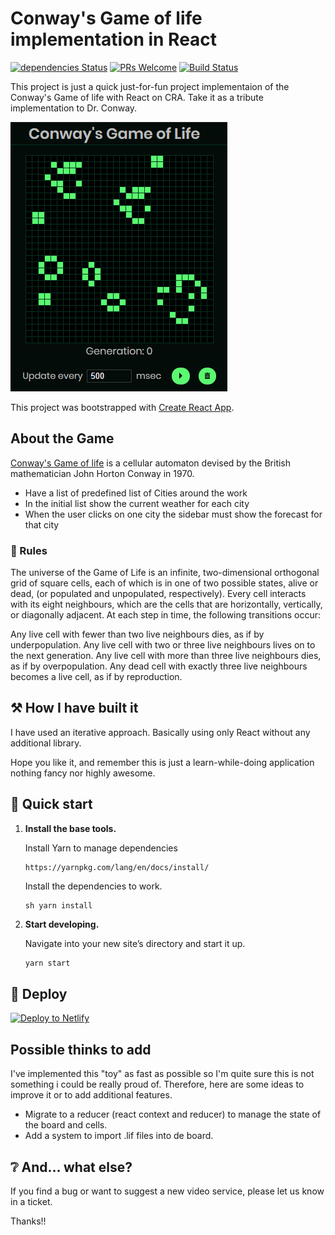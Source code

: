 # Conway's Game of life implementation in React

[![dependencies Status](https://david-dm.org/frandieguez/react-gameoflife/status.svg)](https://david-dm.org/frandieguez/react-gameoflife)
[![PRs Welcome](https://img.shields.io/badge/PRs-welcome-brightgreen.svg?style=flat-square)](http://makeapullrequest.com)
[![Build Status](https://travis-ci.org/frandieguez/react-gameoflife.svg?branch=master)](https://travis-ci.org/frandieguez/react-gameoflife)

This project is just a quick just-for-fun project implementaion of the Conway's Game of life with React on CRA. Take it as a tribute implementation to Dr. Conway.

![Screenshot](screenshot.png?raw=true "Screenshot")

This project was bootstrapped with [Create React App](https://github.com/facebook/create-react-app).

## About the Game

[Conway's Game of life](https://en.wikipedia.org/wiki/Conway%27s_Game_of_Life) is a cellular automaton devised by the British mathematician John Horton Conway in 1970.

- Have a list of predefined list of Cities around the work
- In the initial list show the current weather for each city
- When the user clicks on one city the sidebar must show the forecast for that city

### 🎲 Rules

The universe of the Game of Life is an infinite, two-dimensional orthogonal grid of square cells, each of which is in one of two possible states, alive or dead, (or populated and unpopulated, respectively). Every cell interacts with its eight neighbours, which are the cells that are horizontally, vertically, or diagonally adjacent. At each step in time, the following transitions occur:

Any live cell with fewer than two live neighbours dies, as if by underpopulation.
Any live cell with two or three live neighbours lives on to the next generation.
Any live cell with more than three live neighbours dies, as if by overpopulation.
Any dead cell with exactly three live neighbours becomes a live cell, as if by reproduction.
​

## ⚒ How I have built it

I have used an iterative approach. Basically using only React without any additional library.

Hope you like it, and remember this is just a learn-while-doing application nothing fancy nor highly awesome.

## 🚀 Quick start

1. **Install the base tools.**

   Install Yarn to manage dependencies

   ```
   https://yarnpkg.com/lang/en/docs/install/
   ```

   Install the dependencies to work.

   ```
   sh yarn install
   ```

2. **Start developing.**

   Navigate into your new site’s directory and start it up.

   ```sh
   yarn start
   ```

## 💫 Deploy

[![Deploy to Netlify](https://www.netlify.com/img/deploy/button.svg)](https://app.netlify.com/start/deploy?repository=https://github.com/frandieguez/react-gameollife)

## Possible thinks to add

I've implemented this "toy" as fast as possible so I'm quite sure this is not something i could be really proud of. Therefore, here are some ideas to improve it or to add additional features.

- Migrate to a reducer (react context and reducer) to manage the state of the board and cells.
- Add a system to import .lif files into de board.

## ❔ And... what else?

If you find a bug or want to suggest a new video service, please let us know in a ticket.

Thanks!!
